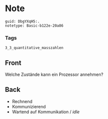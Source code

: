 # Note
```
guid: DbgYXqH5:.
notetype: Basic-b122e-20a86
```

### Tags
```
3_3_quantitative_masszahlen
```

## Front
Welche Zustände kann ein Prozessor annehmen?

## Back
<ul>
  <li>Rechnend
  <li>Kommunizierend
  <li>Wartend auf Kommunikation / <i>idle</i>
</ul>
